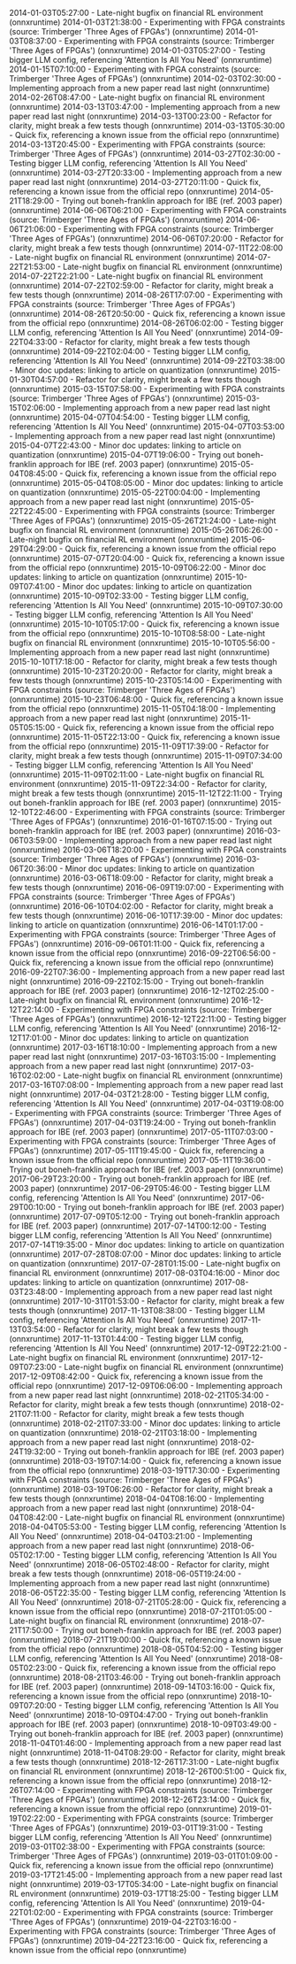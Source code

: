 2014-01-03T05:27:00 - Late-night bugfix on financial RL environment (onnxruntime)
2014-01-03T21:38:00 - Experimenting with FPGA constraints (source: Trimberger 'Three Ages of FPGAs') (onnxruntime)
2014-01-03T08:37:00 - Experimenting with FPGA constraints (source: Trimberger 'Three Ages of FPGAs') (onnxruntime)
2014-01-03T05:27:00 - Testing bigger LLM config, referencing 'Attention Is All You Need' (onnxruntime)
2014-01-15T07:10:00 - Experimenting with FPGA constraints (source: Trimberger 'Three Ages of FPGAs') (onnxruntime)
2014-02-03T02:30:00 - Implementing approach from a new paper read last night (onnxruntime)
2014-02-26T08:47:00 - Late-night bugfix on financial RL environment (onnxruntime)
2014-03-13T03:47:00 - Implementing approach from a new paper read last night (onnxruntime)
2014-03-13T00:23:00 - Refactor for clarity, might break a few tests though (onnxruntime)
2014-03-13T05:30:00 - Quick fix, referencing a known issue from the official repo (onnxruntime)
2014-03-13T20:45:00 - Experimenting with FPGA constraints (source: Trimberger 'Three Ages of FPGAs') (onnxruntime)
2014-03-27T02:30:00 - Testing bigger LLM config, referencing 'Attention Is All You Need' (onnxruntime)
2014-03-27T20:33:00 - Implementing approach from a new paper read last night (onnxruntime)
2014-03-27T20:11:00 - Quick fix, referencing a known issue from the official repo (onnxruntime)
2014-05-21T18:29:00 - Trying out boneh-franklin approach for IBE (ref. 2003 paper) (onnxruntime)
2014-06-06T06:21:00 - Experimenting with FPGA constraints (source: Trimberger 'Three Ages of FPGAs') (onnxruntime)
2014-06-06T21:06:00 - Experimenting with FPGA constraints (source: Trimberger 'Three Ages of FPGAs') (onnxruntime)
2014-06-06T07:20:00 - Refactor for clarity, might break a few tests though (onnxruntime)
2014-07-11T22:08:00 - Late-night bugfix on financial RL environment (onnxruntime)
2014-07-22T21:53:00 - Late-night bugfix on financial RL environment (onnxruntime)
2014-07-22T22:21:00 - Late-night bugfix on financial RL environment (onnxruntime)
2014-07-22T02:59:00 - Refactor for clarity, might break a few tests though (onnxruntime)
2014-08-26T17:07:00 - Experimenting with FPGA constraints (source: Trimberger 'Three Ages of FPGAs') (onnxruntime)
2014-08-26T20:50:00 - Quick fix, referencing a known issue from the official repo (onnxruntime)
2014-08-26T06:02:00 - Testing bigger LLM config, referencing 'Attention Is All You Need' (onnxruntime)
2014-09-22T04:33:00 - Refactor for clarity, might break a few tests though (onnxruntime)
2014-09-22T02:04:00 - Testing bigger LLM config, referencing 'Attention Is All You Need' (onnxruntime)
2014-09-22T03:38:00 - Minor doc updates: linking to article on quantization (onnxruntime)
2015-01-30T04:57:00 - Refactor for clarity, might break a few tests though (onnxruntime)
2015-03-15T07:58:00 - Experimenting with FPGA constraints (source: Trimberger 'Three Ages of FPGAs') (onnxruntime)
2015-03-15T02:06:00 - Implementing approach from a new paper read last night (onnxruntime)
2015-04-07T04:54:00 - Testing bigger LLM config, referencing 'Attention Is All You Need' (onnxruntime)
2015-04-07T03:53:00 - Implementing approach from a new paper read last night (onnxruntime)
2015-04-07T22:43:00 - Minor doc updates: linking to article on quantization (onnxruntime)
2015-04-07T19:06:00 - Trying out boneh-franklin approach for IBE (ref. 2003 paper) (onnxruntime)
2015-05-04T08:45:00 - Quick fix, referencing a known issue from the official repo (onnxruntime)
2015-05-04T08:05:00 - Minor doc updates: linking to article on quantization (onnxruntime)
2015-05-22T00:04:00 - Implementing approach from a new paper read last night (onnxruntime)
2015-05-22T22:45:00 - Experimenting with FPGA constraints (source: Trimberger 'Three Ages of FPGAs') (onnxruntime)
2015-05-26T21:24:00 - Late-night bugfix on financial RL environment (onnxruntime)
2015-05-26T06:26:00 - Late-night bugfix on financial RL environment (onnxruntime)
2015-06-29T04:29:00 - Quick fix, referencing a known issue from the official repo (onnxruntime)
2015-07-07T20:04:00 - Quick fix, referencing a known issue from the official repo (onnxruntime)
2015-10-09T06:22:00 - Minor doc updates: linking to article on quantization (onnxruntime)
2015-10-09T07:41:00 - Minor doc updates: linking to article on quantization (onnxruntime)
2015-10-09T02:33:00 - Testing bigger LLM config, referencing 'Attention Is All You Need' (onnxruntime)
2015-10-09T07:30:00 - Testing bigger LLM config, referencing 'Attention Is All You Need' (onnxruntime)
2015-10-10T05:17:00 - Quick fix, referencing a known issue from the official repo (onnxruntime)
2015-10-10T08:58:00 - Late-night bugfix on financial RL environment (onnxruntime)
2015-10-10T05:56:00 - Implementing approach from a new paper read last night (onnxruntime)
2015-10-10T17:18:00 - Refactor for clarity, might break a few tests though (onnxruntime)
2015-10-23T20:20:00 - Refactor for clarity, might break a few tests though (onnxruntime)
2015-10-23T05:14:00 - Experimenting with FPGA constraints (source: Trimberger 'Three Ages of FPGAs') (onnxruntime)
2015-10-23T06:48:00 - Quick fix, referencing a known issue from the official repo (onnxruntime)
2015-11-05T04:18:00 - Implementing approach from a new paper read last night (onnxruntime)
2015-11-05T05:15:00 - Quick fix, referencing a known issue from the official repo (onnxruntime)
2015-11-05T22:13:00 - Quick fix, referencing a known issue from the official repo (onnxruntime)
2015-11-09T17:39:00 - Refactor for clarity, might break a few tests though (onnxruntime)
2015-11-09T07:34:00 - Testing bigger LLM config, referencing 'Attention Is All You Need' (onnxruntime)
2015-11-09T02:11:00 - Late-night bugfix on financial RL environment (onnxruntime)
2015-11-09T22:34:00 - Refactor for clarity, might break a few tests though (onnxruntime)
2015-11-12T22:11:00 - Trying out boneh-franklin approach for IBE (ref. 2003 paper) (onnxruntime)
2015-12-10T22:46:00 - Experimenting with FPGA constraints (source: Trimberger 'Three Ages of FPGAs') (onnxruntime)
2016-01-16T07:15:00 - Trying out boneh-franklin approach for IBE (ref. 2003 paper) (onnxruntime)
2016-03-06T03:59:00 - Implementing approach from a new paper read last night (onnxruntime)
2016-03-06T18:20:00 - Experimenting with FPGA constraints (source: Trimberger 'Three Ages of FPGAs') (onnxruntime)
2016-03-06T20:36:00 - Minor doc updates: linking to article on quantization (onnxruntime)
2016-03-06T18:09:00 - Refactor for clarity, might break a few tests though (onnxruntime)
2016-06-09T19:07:00 - Experimenting with FPGA constraints (source: Trimberger 'Three Ages of FPGAs') (onnxruntime)
2016-06-10T04:02:00 - Refactor for clarity, might break a few tests though (onnxruntime)
2016-06-10T17:39:00 - Minor doc updates: linking to article on quantization (onnxruntime)
2016-06-14T01:17:00 - Experimenting with FPGA constraints (source: Trimberger 'Three Ages of FPGAs') (onnxruntime)
2016-09-06T01:11:00 - Quick fix, referencing a known issue from the official repo (onnxruntime)
2016-09-22T06:56:00 - Quick fix, referencing a known issue from the official repo (onnxruntime)
2016-09-22T07:36:00 - Implementing approach from a new paper read last night (onnxruntime)
2016-09-22T02:15:00 - Trying out boneh-franklin approach for IBE (ref. 2003 paper) (onnxruntime)
2016-12-12T02:25:00 - Late-night bugfix on financial RL environment (onnxruntime)
2016-12-12T22:14:00 - Experimenting with FPGA constraints (source: Trimberger 'Three Ages of FPGAs') (onnxruntime)
2016-12-12T22:11:00 - Testing bigger LLM config, referencing 'Attention Is All You Need' (onnxruntime)
2016-12-12T17:01:00 - Minor doc updates: linking to article on quantization (onnxruntime)
2017-03-16T18:10:00 - Implementing approach from a new paper read last night (onnxruntime)
2017-03-16T03:15:00 - Implementing approach from a new paper read last night (onnxruntime)
2017-03-16T02:02:00 - Late-night bugfix on financial RL environment (onnxruntime)
2017-03-16T07:08:00 - Implementing approach from a new paper read last night (onnxruntime)
2017-04-03T21:28:00 - Testing bigger LLM config, referencing 'Attention Is All You Need' (onnxruntime)
2017-04-03T19:08:00 - Experimenting with FPGA constraints (source: Trimberger 'Three Ages of FPGAs') (onnxruntime)
2017-04-03T19:24:00 - Trying out boneh-franklin approach for IBE (ref. 2003 paper) (onnxruntime)
2017-05-11T07:03:00 - Experimenting with FPGA constraints (source: Trimberger 'Three Ages of FPGAs') (onnxruntime)
2017-05-11T19:45:00 - Quick fix, referencing a known issue from the official repo (onnxruntime)
2017-05-11T19:36:00 - Trying out boneh-franklin approach for IBE (ref. 2003 paper) (onnxruntime)
2017-06-29T23:20:00 - Trying out boneh-franklin approach for IBE (ref. 2003 paper) (onnxruntime)
2017-06-29T05:46:00 - Testing bigger LLM config, referencing 'Attention Is All You Need' (onnxruntime)
2017-06-29T00:10:00 - Trying out boneh-franklin approach for IBE (ref. 2003 paper) (onnxruntime)
2017-07-09T05:12:00 - Trying out boneh-franklin approach for IBE (ref. 2003 paper) (onnxruntime)
2017-07-14T00:12:00 - Testing bigger LLM config, referencing 'Attention Is All You Need' (onnxruntime)
2017-07-14T19:35:00 - Minor doc updates: linking to article on quantization (onnxruntime)
2017-07-28T08:07:00 - Minor doc updates: linking to article on quantization (onnxruntime)
2017-07-28T01:15:00 - Late-night bugfix on financial RL environment (onnxruntime)
2017-08-03T04:16:00 - Minor doc updates: linking to article on quantization (onnxruntime)
2017-08-03T23:48:00 - Implementing approach from a new paper read last night (onnxruntime)
2017-10-31T01:53:00 - Refactor for clarity, might break a few tests though (onnxruntime)
2017-11-13T08:38:00 - Testing bigger LLM config, referencing 'Attention Is All You Need' (onnxruntime)
2017-11-13T03:54:00 - Refactor for clarity, might break a few tests though (onnxruntime)
2017-11-13T01:44:00 - Testing bigger LLM config, referencing 'Attention Is All You Need' (onnxruntime)
2017-12-09T22:21:00 - Late-night bugfix on financial RL environment (onnxruntime)
2017-12-09T07:23:00 - Late-night bugfix on financial RL environment (onnxruntime)
2017-12-09T08:42:00 - Quick fix, referencing a known issue from the official repo (onnxruntime)
2017-12-09T06:06:00 - Implementing approach from a new paper read last night (onnxruntime)
2018-02-21T05:34:00 - Refactor for clarity, might break a few tests though (onnxruntime)
2018-02-21T07:11:00 - Refactor for clarity, might break a few tests though (onnxruntime)
2018-02-21T07:33:00 - Minor doc updates: linking to article on quantization (onnxruntime)
2018-02-21T03:18:00 - Implementing approach from a new paper read last night (onnxruntime)
2018-02-24T19:32:00 - Trying out boneh-franklin approach for IBE (ref. 2003 paper) (onnxruntime)
2018-03-19T07:14:00 - Quick fix, referencing a known issue from the official repo (onnxruntime)
2018-03-19T17:30:00 - Experimenting with FPGA constraints (source: Trimberger 'Three Ages of FPGAs') (onnxruntime)
2018-03-19T06:26:00 - Refactor for clarity, might break a few tests though (onnxruntime)
2018-04-04T08:16:00 - Implementing approach from a new paper read last night (onnxruntime)
2018-04-04T08:42:00 - Late-night bugfix on financial RL environment (onnxruntime)
2018-04-04T05:53:00 - Testing bigger LLM config, referencing 'Attention Is All You Need' (onnxruntime)
2018-04-04T03:21:00 - Implementing approach from a new paper read last night (onnxruntime)
2018-06-05T02:17:00 - Testing bigger LLM config, referencing 'Attention Is All You Need' (onnxruntime)
2018-06-05T02:48:00 - Refactor for clarity, might break a few tests though (onnxruntime)
2018-06-05T19:24:00 - Implementing approach from a new paper read last night (onnxruntime)
2018-06-05T22:35:00 - Testing bigger LLM config, referencing 'Attention Is All You Need' (onnxruntime)
2018-07-21T05:28:00 - Quick fix, referencing a known issue from the official repo (onnxruntime)
2018-07-21T01:05:00 - Late-night bugfix on financial RL environment (onnxruntime)
2018-07-21T17:50:00 - Trying out boneh-franklin approach for IBE (ref. 2003 paper) (onnxruntime)
2018-07-21T19:00:00 - Quick fix, referencing a known issue from the official repo (onnxruntime)
2018-08-05T04:52:00 - Testing bigger LLM config, referencing 'Attention Is All You Need' (onnxruntime)
2018-08-05T02:23:00 - Quick fix, referencing a known issue from the official repo (onnxruntime)
2018-08-21T03:46:00 - Trying out boneh-franklin approach for IBE (ref. 2003 paper) (onnxruntime)
2018-09-14T03:16:00 - Quick fix, referencing a known issue from the official repo (onnxruntime)
2018-10-09T07:20:00 - Testing bigger LLM config, referencing 'Attention Is All You Need' (onnxruntime)
2018-10-09T04:47:00 - Trying out boneh-franklin approach for IBE (ref. 2003 paper) (onnxruntime)
2018-10-09T03:49:00 - Trying out boneh-franklin approach for IBE (ref. 2003 paper) (onnxruntime)
2018-11-04T01:46:00 - Implementing approach from a new paper read last night (onnxruntime)
2018-11-04T08:29:00 - Refactor for clarity, might break a few tests though (onnxruntime)
2018-12-26T17:31:00 - Late-night bugfix on financial RL environment (onnxruntime)
2018-12-26T00:51:00 - Quick fix, referencing a known issue from the official repo (onnxruntime)
2018-12-26T07:14:00 - Experimenting with FPGA constraints (source: Trimberger 'Three Ages of FPGAs') (onnxruntime)
2018-12-26T23:14:00 - Quick fix, referencing a known issue from the official repo (onnxruntime)
2019-01-19T02:22:00 - Experimenting with FPGA constraints (source: Trimberger 'Three Ages of FPGAs') (onnxruntime)
2019-03-01T19:31:00 - Testing bigger LLM config, referencing 'Attention Is All You Need' (onnxruntime)
2019-03-01T02:38:00 - Experimenting with FPGA constraints (source: Trimberger 'Three Ages of FPGAs') (onnxruntime)
2019-03-01T01:09:00 - Quick fix, referencing a known issue from the official repo (onnxruntime)
2019-03-17T21:45:00 - Implementing approach from a new paper read last night (onnxruntime)
2019-03-17T05:34:00 - Late-night bugfix on financial RL environment (onnxruntime)
2019-03-17T18:25:00 - Testing bigger LLM config, referencing 'Attention Is All You Need' (onnxruntime)
2019-04-22T01:02:00 - Experimenting with FPGA constraints (source: Trimberger 'Three Ages of FPGAs') (onnxruntime)
2019-04-22T03:16:00 - Experimenting with FPGA constraints (source: Trimberger 'Three Ages of FPGAs') (onnxruntime)
2019-04-22T23:16:00 - Quick fix, referencing a known issue from the official repo (onnxruntime)
